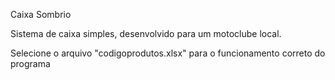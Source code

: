 Caixa Sombrio

Sistema de caixa simples, desenvolvido para um motoclube local.

Selecione o arquivo "codigoprodutos.xlsx" para o funcionamento correto do programa
